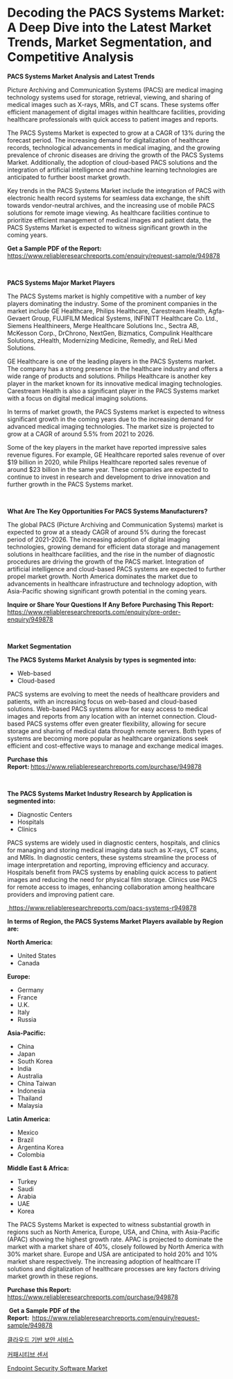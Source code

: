 <p><h1>Decoding the PACS Systems Market: A Deep Dive into the Latest Market Trends, Market Segmentation, and Competitive Analysis</h1></p><p><strong>PACS Systems Market Analysis and Latest Trends</strong></p>
<p><p>Picture Archiving and Communication Systems (PACS) are medical imaging technology systems used for storage, retrieval, viewing, and sharing of medical images such as X-rays, MRIs, and CT scans. These systems offer efficient management of digital images within healthcare facilities, providing healthcare professionals with quick access to patient images and reports.</p><p>The PACS Systems Market is expected to grow at a CAGR of 13% during the forecast period. The increasing demand for digitalization of healthcare records, technological advancements in medical imaging, and the growing prevalence of chronic diseases are driving the growth of the PACS Systems Market. Additionally, the adoption of cloud-based PACS solutions and the integration of artificial intelligence and machine learning technologies are anticipated to further boost market growth.</p><p>Key trends in the PACS Systems Market include the integration of PACS with electronic health record systems for seamless data exchange, the shift towards vendor-neutral archives, and the increasing use of mobile PACS solutions for remote image viewing. As healthcare facilities continue to prioritize efficient management of medical images and patient data, the PACS Systems Market is expected to witness significant growth in the coming years.</p></p>
<p><strong>Get a Sample PDF of the Report:&nbsp;</strong> <a href="https://www.reliableresearchreports.com/enquiry/request-sample/949878">https://www.reliableresearchreports.com/enquiry/request-sample/949878</a></p>
<p>&nbsp;</p>
<p><strong>PACS Systems Major Market Players</strong></p>
<p><p>The PACS Systems market is highly competitive with a number of key players dominating the industry. Some of the prominent companies in the market include GE Healthcare, Philips Healthcare, Carestream Health, Agfa-Gevaert Group, FUJIFILM Medical Systems, INFINITT Healthcare Co. Ltd., Siemens Healthineers, Merge Healthcare Solutions Inc., Sectra AB, McKesson Corp., DrChrono, NextGen, Bizmatics, Compulink Healthcare Solutions, zHealth, Modernizing Medicine, Remedly, and ReLi Med Solutions.</p><p>GE Healthcare is one of the leading players in the PACS Systems market. The company has a strong presence in the healthcare industry and offers a wide range of products and solutions. Philips Healthcare is another key player in the market known for its innovative medical imaging technologies. Carestream Health is also a significant player in the PACS Systems market with a focus on digital medical imaging solutions.</p><p>In terms of market growth, the PACS Systems market is expected to witness significant growth in the coming years due to the increasing demand for advanced medical imaging technologies. The market size is projected to grow at a CAGR of around 5.5% from 2021 to 2026.</p><p>Some of the key players in the market have reported impressive sales revenue figures. For example, GE Healthcare reported sales revenue of over $19 billion in 2020, while Philips Healthcare reported sales revenue of around $23 billion in the same year. These companies are expected to continue to invest in research and development to drive innovation and further growth in the PACS Systems market.</p></p>
<p>&nbsp;</p>
<p><strong>What Are The Key Opportunities For PACS Systems Manufacturers?</strong></p>
<p><p>The global PACS (Picture Archiving and Communication Systems) market is expected to grow at a steady CAGR of around 5% during the forecast period of 2021-2026. The increasing adoption of digital imaging technologies, growing demand for efficient data storage and management solutions in healthcare facilities, and the rise in the number of diagnostic procedures are driving the growth of the PACS market. Integration of artificial intelligence and cloud-based PACS systems are expected to further propel market growth. North America dominates the market due to advancements in healthcare infrastructure and technology adoption, with Asia-Pacific showing significant growth potential in the coming years.</p></p>
<p><strong>Inquire or Share Your Questions If Any Before Purchasing This Report:</strong> <a href="https://www.reliableresearchreports.com/enquiry/pre-order-enquiry/949878">https://www.reliableresearchreports.com/enquiry/pre-order-enquiry/949878</a></p>
<p>&nbsp;</p>
<p><strong>Market Segmentation</strong></p>
<p><strong>The PACS Systems Market Analysis by types is segmented into:</strong></p>
<p><ul><li>Web-based</li><li>Cloud-based</li></ul></p>
<p><p>PACS systems are evolving to meet the needs of healthcare providers and patients, with an increasing focus on web-based and cloud-based solutions. Web-based PACS systems allow for easy access to medical images and reports from any location with an internet connection. Cloud-based PACS systems offer even greater flexibility, allowing for secure storage and sharing of medical data through remote servers. Both types of systems are becoming more popular as healthcare organizations seek efficient and cost-effective ways to manage and exchange medical images.</p></p>
<p><strong>Purchase this Report:&nbsp;</strong><a href="https://www.reliableresearchreports.com/purchase/949878">https://www.reliableresearchreports.com/purchase/949878</a></p>
<p>&nbsp;</p>
<p><strong>The PACS Systems Market Industry Research by Application is segmented into:</strong></p>
<p><ul><li>Diagnostic Centers</li><li>Hospitals</li><li>Clinics</li></ul></p>
<p><p>PACS systems are widely used in diagnostic centers, hospitals, and clinics for managing and storing medical imaging data such as X-rays, CT scans, and MRIs. In diagnostic centers, these systems streamline the process of image interpretation and reporting, improving efficiency and accuracy. Hospitals benefit from PACS systems by enabling quick access to patient images and reducing the need for physical film storage. Clinics use PACS for remote access to images, enhancing collaboration among healthcare providers and improving patient care.</p></p>
<p><a href="https://www.reliableresearchreports.com/pacs-systems-r949878">&nbsp;https://www.reliableresearchreports.com/pacs-systems-r949878</a></p>
<p><strong>In terms of Region, the PACS Systems Market Players available by Region are:</strong></p>
<p>
    <p> <strong> North America: </strong>
        <ul>
            <li>United States</li>
            <li>Canada</li>
        </ul>
        </p> 
    <p> <strong> Europe: </strong>
        <ul>
            <li>Germany</li>
            <li>France</li>
            <li>U.K.</li>
            <li>Italy</li>
            <li>Russia</li>
        </ul>
        </p> 
    <p> <strong> Asia-Pacific: </strong>
        <ul>
            <li>China</li>
            <li>Japan</li>
            <li>South Korea</li>
            <li>India</li>
            <li>Australia</li>
            <li>China Taiwan</li>
            <li>Indonesia</li>
            <li>Thailand</li>
            <li>Malaysia</li>
        </ul>
        </p> 
    <p> <strong> Latin America: </strong>
        <ul>
            <li>Mexico</li>
            <li>Brazil</li>
            <li>Argentina Korea</li>
            <li>Colombia</li>
        </ul>
        </p> 
    <p> <strong> Middle East & Africa: </strong>
        <ul>
            <li>Turkey</li>
            <li>Saudi</li>
            <li>Arabia</li>
            <li>UAE</li>
            <li>Korea</li>
        </ul>
    </p>
    </p>
<p><p>The PACS Systems Market is expected to witness substantial growth in regions such as North America, Europe, USA, and China, with Asia-Pacific (APAC) showing the highest growth rate. APAC is projected to dominate the market with a market share of 40%, closely followed by North America with 30% market share. Europe and USA are anticipated to hold 20% and 10% market share respectively. The increasing adoption of healthcare IT solutions and digitalization of healthcare processes are key factors driving market growth in these regions.</p></p>
<p><strong>Purchase this Report: </strong><a href="https://www.reliableresearchreports.com/purchase/949878">https://www.reliableresearchreports.com/purchase/949878</a></p>
<p>&nbsp;<strong>Get a Sample PDF of the Report:&nbsp;&nbsp;</strong><a href="https://www.reliableresearchreports.com/enquiry/request-sample/949878">https://www.reliableresearchreports.com/enquiry/request-sample/949878</a></p>
<p><strong></strong></p>
<p><p><a href="https://medium.com/@heatherelasquez5675/%ED%81%B4%EB%9D%BC%EC%9A%B0%EB%93%9C-%EA%B8%B0%EB%B0%98-%EB%B3%B4%EC%95%88-%EC%84%9C%EB%B9%84%EC%8A%A4-%EC%8B%9C%EC%9E%A5%EC%9D%80-%EC%8B%9C%EC%9E%A5-%EC%A0%90%EC%9C%A0%EC%9C%A8-%EA%B7%9C%EB%AA%A8-%EB%B0%8F-2031%EB%85%84%EA%B9%8C%EC%A7%80-%EC%98%88%EC%83%81%EB%90%98%EB%8A%94-%EC%98%88%EC%B8%A1%EC%97%90-%EC%B4%88%EC%A0%90%EC%9D%84-%EB%A7%9E%EC%B6%A5%EB%8B%88%EB%8B%A4-256bee4e24d0">클라우드 기반 보안 서비스</a></p><p><a href="https://medium.com/@fly879567/%EC%9A%A9%EB%9F%89%EC%84%B1-%EC%84%BC%EC%84%9C-%EC%8B%9C%EC%9E%A5-%EC%A0%90%EC%9C%A0%EC%9C%A8-%EC%A7%84%ED%99%94-%EB%B0%8F-%EC%8B%9C%EC%9E%A5-%EC%84%B1%EC%9E%A5-%EB%8F%99%ED%96%A5-2024%EB%85%84-2031%EB%85%84-2431108b1882">커패시티브 센서</a></p><p><a href="https://github.com/ashman753/Market-Research-Report-List-1/blob/main/endpoint-security-software-market.md">Endpoint Security Software Market</a></p></p>